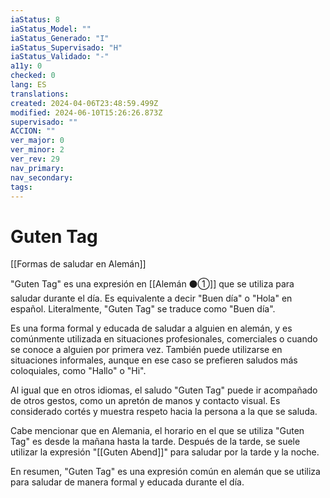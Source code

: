 ```yaml
---
iaStatus: 8
iaStatus_Model: ""
iaStatus_Generado: "I"
iaStatus_Supervisado: "H"
iaStatus_Validado: "-"
a11y: 0
checked: 0
lang: ES
translations: 
created: 2024-04-06T23:48:59.499Z
modified: 2024-06-10T15:26:26.873Z
supervisado: ""
ACCION: ""
ver_major: 0
ver_minor: 2
ver_rev: 29
nav_primary: 
nav_secondary: 
tags:
---
```

# Guten Tag

[[Formas de saludar en Alemán]]

"Guten Tag" es una expresión en [[Alemán ⚫①]] que se utiliza para saludar durante el día. Es equivalente a decir "Buen día" o "Hola" en español. Literalmente, "Guten Tag" se traduce como "Buen día".

Es una forma formal y educada de saludar a alguien en alemán, y es comúnmente utilizada en situaciones profesionales, comerciales o cuando se conoce a alguien por primera vez. También puede utilizarse en situaciones informales, aunque en ese caso se prefieren saludos más coloquiales, como "Hallo" o "Hi".

Al igual que en otros idiomas, el saludo "Guten Tag" puede ir acompañado de otros gestos, como un apretón de manos y contacto visual. Es considerado cortés y muestra respeto hacia la persona a la que se saluda.

Cabe mencionar que en Alemania, el horario en el que se utiliza "Guten Tag" es desde la mañana hasta la tarde. Después de la tarde, se suele utilizar la expresión "[[Guten Abend]]" para saludar por la tarde y la noche.

En resumen, "Guten Tag" es una expresión común en alemán que se utiliza para saludar de manera formal y educada durante el día.